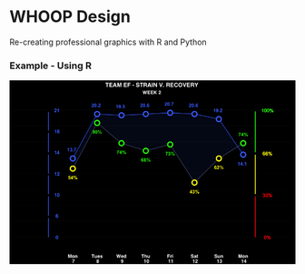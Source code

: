 # WHOOP Design

Re-creating professional graphics with R and Python

### Example - Using R

![](https://raw.githubusercontent.com/MikeCalabro/whoop-design/master/Strain%20v.%20Recovery/strain_v_recovery_R.png)
